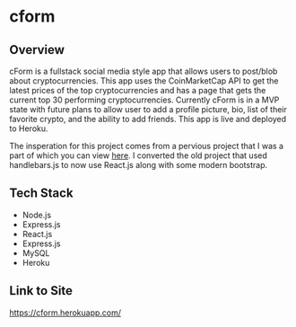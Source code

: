 # cform

## Overview

cForm is a fullstack social media style app that allows users to post/blob about cryptocurrencies. This app uses the CoinMarketCap API to get the latest prices of the top cryptocurrencies and has a page that gets the current top 30 performing cryptocurrencies. Currently cForm is in a MVP state with future plans to allow user to add a profile picture, bio, list of their favorite crypto, and the ability to add friends. This app is live and deployed to Heroku. 

The insperation for this project comes from a pervious project that I was a part of which you can view [here](https://github.com/justbytes/CRYPTOPUNX-PRJ2). I converted the old project that used handlebars.js to now use React.js along with some modern bootstrap. 

## Tech Stack

- Node.js
- Express.js
- React.js
- Express.js
- MySQL
- Heroku

## Link to Site

https://cform.herokuapp.com/